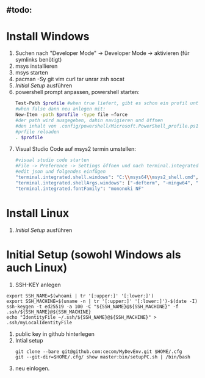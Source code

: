 #todo:
  -

# Install Windows

1. Suchen nach "Developer Mode" -> Developer Mode -> aktivieren  (für symlinks benötigt)
1. msys installieren
1. msys starten
1. pacman -Sy git vim curl tar unrar zsh socat
1. *Initial Setup* ausführen
1. powershell prompt anpassen, powershell starten:
   ```sh
   Test-Path $profile #when true liefert, gibt es schon ein profil unter: ...\Eigene Dateien\WindowsPowerShell
   #when false dann neu anlegen mit:
   New-Item -path $profile -type file –force
   #der path wird ausgegeben, dahin navigieren und öffnen
   #den inhalt von .config/powershell/Microsoft.PowerShell_profile.ps1 reinkopieren
   #prfile reloaden
   . $profile
   ```
1. Visual Studio Code auf msys2 termin umstellen:
   ```sh
   #visual studio code starten
   #File -> Preference -> Settings öffnen und nach terminal.integrated.shell.windows suchen
   #edit json und folgendes einfügen
   "terminal.integrated.shell.windows": "C:\\msys64\\msys2_shell.cmd",
   "terminal.integrated.shellArgs.windows": ["-defterm", "-mingw64", "-no-start", "-here"]
   "terminal.integrated.fontFamily": "mononoki NF"
   ```

# Install Linux
1. *Initial Setup* ausführen

# Initial Setup (sowohl Windows als auch Linux)
1. SSH-KEY anlegen 
```
export SSH_NAME=$(whoami | tr '[:upper:]' '[:lower:]')
export SSH_MACHINE=$(uname -n | tr '[:upper:]' '[:lower:]')-$(date -I)
ssh-keygen -t ed25519 -a 100 -C "${SSH_NAME}@${SSH_MACHINE}" -f .ssh/${SSH_NAME}@${SSH_MACHINE}
echo "IdentityFile ~/.ssh/${SSH_NAME}@${SSH_MACHINE}" > .ssh/myLocalIdentityFile
```
1. public key in github hinterlegen
1. Intial setup
   ```
   git clone --bare git@github.com:cecom/MyDevEnv.git $HOME/.cfg
   git --git-dir=$HOME/.cfg/ show master:bin/setupPC.sh | /bin/bash
   ```
1. neu einlogen.

